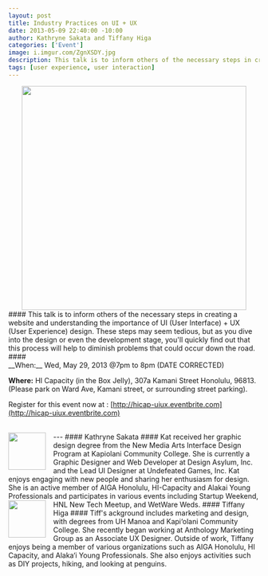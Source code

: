 ```yaml
--- 
layout: post
title: Industry Practices on UI + UX
date: 2013-05-09 22:40:00 -10:00
author: Kathryne Sakata and Tiffany Higa 
categories: ['Event']
image: i.imgur.com/ZgnXSDY.jpg
description: This talk is to inform others of the necessary steps in creating a website and understanding the importance of UI (User Interface) + UX (User Experience) design. These steps may seem tedious, but as you dive into the design or even the development stage, you'll quickly find out that this process will help to diminish problems that could occur down the road.
tags: [user experience, user interaction]
---
```

<div style="text-align: center" >
<a href="http://imgur.com/ZgnXSDY"><img src="http://i.imgur.com/ZgnXSDY.jpg" width="450" alt="" title="Hosted by imgur.com" /></a>
</div>
#### This talk is to inform others of the necessary steps in creating a website and understanding the importance of UI (User Interface) + UX (User Experience) design. These steps may seem tedious, but as you dive into the design or even the development stage, you'll quickly find out that this process will help to diminish problems that could occur down the road. ####

<br />
__When:__ Wed, May 29, 2013 @7pm to 8pm (DATE CORRECTED)

__Where:__ HI Capacity (in the Box Jelly), 307a Kamani Street Honolulu, 96813. (Please park on Ward Ave, Kamani street, or surrounding street parking).

Register for this event now at : [http://hicap-uiux.eventbrite.com](http://hicap-uiux.eventbrite.com)

<br />
---
<div style="float: left; margin-right: 15px">
<a href="http://imgur.com/ezYK0Sg"><img src="http://i.imgur.com/ezYK0Sg.jpg" width="75" alt="" title="Hosted by imgur.com" /></a>
</div>
#### Kathryne Sakata ####
Kat received her graphic design degree from the New Media Arts Interface Design Program at Kapiolani Community College. She is currently a Graphic Designer and Web Developer at Design Asylum, Inc. and the Lead UI Designer at Undefeated Games, Inc. Kat enjoys engaging with new people and sharing her enthusiasm for design. She is an active member of AIGA Honolulu, HI-Capacity and Alakai Young Professionals and participates in various events including Startup Weekend, HNL New Tech Meetup, and WetWare Weds.


<div style="float: left; margin-right: 15px">
<a href="http://imgur.com/Vgi2c5w"><img src="http://i.imgur.com/Vgi2c5w.jpg" width="75" alt="" title="Hosted by imgur.com" /></a>
</div>
#### Tiffany Higa ####
Tiff's ackground includes marketing and design, with degrees from UH Manoa and Kapi‘olani Community College. She recently began working at Anthology Marketing Group as an Associate UX Designer. Outside of work, Tiffany enjoys being a member of various organizations such as AIGA Honolulu, HI Capacity, and Alaka‘i Young Professionals. She also enjoys activities such as DIY projects, hiking, and looking at penguins.

<br style="clear:both" />
